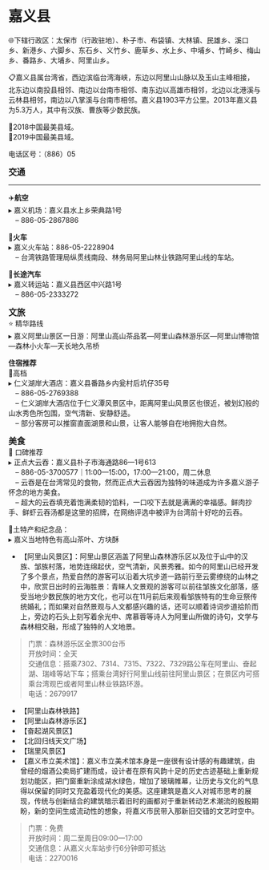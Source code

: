 # 嘉义县  
🌐下辖行政区：太保市（行政驻地）、朴子市、布袋镇、大林镇、民雄乡、溪口乡、新港乡、六脚乡、东石乡、义竹乡、鹿草乡、水上乡、中埔乡、竹崎乡、梅山乡、番路乡、大埔乡、阿里山乡。  

📋嘉义县属台湾省，西边滨临台湾海峡，东边以阿里山山脉以及玉山主峰相接，北东边以南投县相邻、南边以台南市相邻、南东边以高雄市相邻，北边以北港溪与云林县相邻，南边以八掌溪与台南市相邻。嘉义县1903平方公里。2013年嘉义县为5.3万人，其中有汉族、曹族等少数民族。  

🏅2018中国最美县域。  
🏅2019中国最美县域。  

电话区号：（886）05  

<big>**交通**</big>  
***  
✈️**航空**  
▸ 嘉义机场：嘉义县水上乡荣典路1号  
　– 886-05-2867886  

🚈**火车**  
▸ 嘉义火车站：886-05-2228904  
　– 台湾铁路管理局纵贯线南段、林务局阿里山林业铁路阿里山线的车站。  

🚌**长途汽车**  
▸ 嘉义转运站：嘉义县西区中兴路1号  
　– 886-05-2333272  

<big>**文旅**</big>  
⭐ 精华路线  
▸ 嘉义阿里山景区一日游：阿里山高山茶品茗—阿里山森林游乐区—阿里山博物馆—森林小火车—天长地久吊桥  

**住宿推荐**  
🏨高档  
▸ 仁义湖岸大酒店：嘉义县番路乡内瓮村后坑仔35号  
　– 886-05-2769388  
　– 仁义湖岸大酒店位于仁义潭风景区中，距离阿里山风景区也很近，被划幻般的山水秀色所包围，空气清新、安静舒适。  
　– 部分客房可以推窗直面湖景和山景，让客人能够自在地拥抱大自然。  

<big>**美食**</big>  
🏮 口碑推荐  
▸ 正点大云吞：嘉义县朴子市海通路86—1号613  
　– 886-05-3700577｜11:00—15:00，17:00—21:00，周二休息  
　– 云吞是在台湾常见的食物，然而正点大云吞因为独特的味道成为许多嘉义游子怀念的地方美食。  
　– 超大的云吞填充着饱满柔韧的馅料，一口咬下去就是满满的幸福感。鲜肉抄手、鲜虾云吞汤都是这里的招牌，在网络评选中被评为台湾前十好吃的云吞。  

🧊土特产和纪念品：  
▸ 嘉义当地特色有高山茶叶、方块酥  

* 【阿里山风景区】：阿里山景区涵盖了阿里山森林游乐区以及位于山中的汉族、邹族村落，地势连绵起伏，空气清新，风景秀雅。如今的阿里山已经开发了多个景点，热爱自然的游客可以沿着大坑步道一路前行至云雾缭绕的山林之中，欣赏日出时的云海胜景：青睐人文景观的游客可以前往邹族文化部落，感受当地少数民族的地方文化，也可以在11月前后来观看邹族特有的生命豆祭传统婚礼；而如果对自然景观与人文都感兴趣的话，还可以顺着诗词步道拾阶而上，旁边的石头上刻写着余光中、席慕蓉等诗人为阿里山所做的诗句，文学与森林相交融，形成了独特的人文地景。  
> 门票：森林游乐区全票300台币  
> 开放时间：全天  
> 交通信息：搭乘7302、7314、7315、7322、7329路公车在阿里山、奋起湖、瑞峰等站下车；搭乘台湾好行阿里山线前往阿里山景区；在景区内可搭乘台湾观巴或者阿里山林业铁路环游。  
> 电话：2679917  
* 【阿里山森林铁路】  
* 【阿里山森林游乐区】  
* 【奋起湖风景区】  
* 【北回归线天文广场】  
* 【瑞里风景区】  
* 【嘉义市立美术馆】：嘉义市立美术馆本身是一座很有设计感的有趣建筑，由曾经的烟酒公卖局扩建而成，设计者在原有风韵十足的历史古迹基础上重新规划功能区，把门窗重新涂成湖水绿色，增加了玻璃帷幕，让历史与文化的气息得以保留的同时又充盈着现代化的美感。这座建筑是嘉义人对城市思考的展现，传统与创新结合的建筑暗示着旧时的画都对于重新转动艺术潮流的殷殷期盼，新的空间生成流动性的想象，将嘉义市民带入那新旧交错的文艺时空中。  
> 门票：免费  
> 开放时间：周二至周日09:00—17:00  
> 交通信息：从嘉义火车站步行6分钟即可抵达  
> 电话：2270016  
